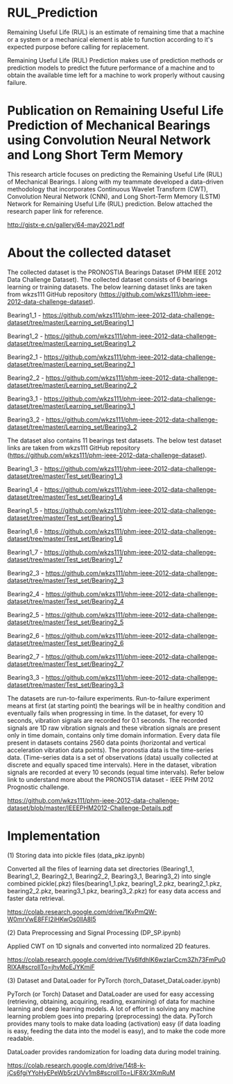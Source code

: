 # RUL_Prediction
Remaining Useful Life (RUL) is an estimate of remaining time that a machine or a system or a mechanical element is able to function according to it's expected purpose before calling for replacement.

Remaining Useful Life (RUL) Prediction makes use of prediction methods or prediction models to predict the future performance of a machine and to obtain the available time left for a machine to work properly without causing failure.

# Publication on Remaining Useful Life Prediction of Mechanical Bearings using Convolution Neural Network and Long Short Term Memory
This research article focuses on predicting the Remaining Useful Life (RUL) of Mechanical Bearings. I along with my teammate developed a data-driven methodology that incorporates Continuous Wavelet Transform (CWT), Convolution Neural Network (CNN), and Long Short-Term Memory (LSTM) Network for Remaining Useful Life (RUL) prediction. Below attached the research paper link for reference.

http://gjstx-e.cn/gallery/64-may2021.pdf

# About the collected dataset
The collected dataset is the PRONOSTIA Bearings Dataset (PHM IEEE 2012 Data Challenge Dataset). The collected dataset consists of 6 bearings learning or training datasets. The below learning dataset links are taken from wkzs111 GitHub repository (https://github.com/wkzs111/phm-ieee-2012-data-challenge-dataset).

Bearing1_1 - https://github.com/wkzs111/phm-ieee-2012-data-challenge-dataset/tree/master/Learning_set/Bearing1_1

Bearing1_2 - https://github.com/wkzs111/phm-ieee-2012-data-challenge-dataset/tree/master/Learning_set/Bearing1_2

Bearing2_1 - https://github.com/wkzs111/phm-ieee-2012-data-challenge-dataset/tree/master/Learning_set/Bearing2_1

Bearing2_2 - https://github.com/wkzs111/phm-ieee-2012-data-challenge-dataset/tree/master/Learning_set/Bearing2_2

Bearing3_1 - https://github.com/wkzs111/phm-ieee-2012-data-challenge-dataset/tree/master/Learning_set/Bearing3_1

Bearing3_2 - https://github.com/wkzs111/phm-ieee-2012-data-challenge-dataset/tree/master/Learning_set/Bearing3_2

The dataset also contains 11 bearings test datasets. The below test dataset links are taken from wkzs111 GitHub repository (https://github.com/wkzs111/phm-ieee-2012-data-challenge-dataset).

Bearing1_3 - https://github.com/wkzs111/phm-ieee-2012-data-challenge-dataset/tree/master/Test_set/Bearing1_3

Bearing1_4 - https://github.com/wkzs111/phm-ieee-2012-data-challenge-dataset/tree/master/Test_set/Bearing1_4

Bearing1_5 - https://github.com/wkzs111/phm-ieee-2012-data-challenge-dataset/tree/master/Test_set/Bearing1_5

Bearing1_6 - https://github.com/wkzs111/phm-ieee-2012-data-challenge-dataset/tree/master/Test_set/Bearing1_6

Bearing1_7 - https://github.com/wkzs111/phm-ieee-2012-data-challenge-dataset/tree/master/Test_set/Bearing1_7

Bearing2_3 - https://github.com/wkzs111/phm-ieee-2012-data-challenge-dataset/tree/master/Test_set/Bearing2_3

Bearing2_4 - https://github.com/wkzs111/phm-ieee-2012-data-challenge-dataset/tree/master/Test_set/Bearing2_4

Bearing2_5 - https://github.com/wkzs111/phm-ieee-2012-data-challenge-dataset/tree/master/Test_set/Bearing2_5

Bearing2_6 - https://github.com/wkzs111/phm-ieee-2012-data-challenge-dataset/tree/master/Test_set/Bearing2_6

Bearing2_7 - https://github.com/wkzs111/phm-ieee-2012-data-challenge-dataset/tree/master/Test_set/Bearing2_7

Bearing3_3 - https://github.com/wkzs111/phm-ieee-2012-data-challenge-dataset/tree/master/Test_set/Bearing3_3

The datasets are run-to-failure experiments. Run-to-failure experiment means at first (at starting point) the bearings will be in healthy condition and eventually fails when progressing in time. In the dataset, for every 10 seconds, vibration signals are recorded for 0.1 seconds. The recorded signals are 1D raw vibration signals and these vibration signals are present only in time domain, contains only time domain information. Every data file present in datasets contains 2560 data points (horizontal and vertical acceleration vibration data points). The pronostia data is the time-series data. (Time-series data is a set of observations (data) usually collected at discrete and equally spaced time intervals). Here in the dataset, vibration signals are recorded at every 10 seconds (equal time intervals). Refer below link to understand more about the PRONOSTIA dataset - IEEE PHM 2012 Prognostic challenge.

https://github.com/wkzs111/phm-ieee-2012-data-challenge-dataset/blob/master/IEEEPHM2012-Challenge-Details.pdf

# Implementation
(1) Storing data into pickle files (data_pkz.ipynb)

Converted all the files of learning data set directories (Bearing1_1, Bearing1_2, Bearing2_1, Bearing2_2, Bearing3_1, Bearing3_2) into single combined pickle(.pkz) files(bearing1_1.pkz, bearing1_2.pkz, bearing2_1.pkz, bearing2_2.pkz, bearing3_1.pkz, bearing3_2.pkz) for easy data access and faster data retrieval.

https://colab.research.google.com/drive/1KvPmQW-W0mrVwE8FFI2iHKwOs0llA8l5

(2) Data Preprocessing and Signal Processing (DP_SP.ipynb)

Applied CWT on 1D signals and converted into normalized 2D features.

https://colab.research.google.com/drive/1Vs6lfdhlK6wzIarCcm3Zh73FmPu0RIXA#scrollTo=jhvMoEJYKmiF

(3) Dataset and DataLoader for PyTorch (torch_Dataset_DataLoader.ipynb)

PyTorch (or Torch) Dataset and DataLoader are used for easy accessing (retrieving, obtaining, acquiring, reading, examining) of data for machine learning and deep learning models. A lot of effort in solving any machine learning problem goes into preparing (preprocessing) the data. PyTorch provides many tools to make data loading (activation) easy (if data loading is easy, feeding the data into the model is easy), and to make the code more readable.

DataLoader provides randomization for loading data during model training.

https://colab.research.google.com/drive/14t8-k-jCs6fgiYYoHyEPeWb5rzUVv1m8#scrollTo=LlF8Xr3XmRuM

